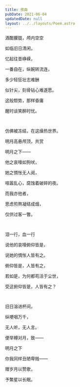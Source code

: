 ```yaml
---
title: 夜曲
pubDate: 2021-06-04
updatedDate: null
layout: ../../layouts/Poem.astro
---
```


酒酣朦胧，颅内空空

如临旧日清闲，

忆起往昔峥嵘，

一番自在，纵婉转流连，

多少轻狂壮志难酬

似针尖，刻骨钻心难遂愿。

这般颓势，那样昏庸

醒时谈笑醉时忧。

<br>

仿佛被冻结，在这燥热世界。

明月高悬颅顶，共赏

明月之下——

他之哀嚎如狗吠，

她之惆怅无人阅，

喧嚣乱心，腐蚀着破碎的夜。

而我亦他者，

思虑煎熬凝结成烟，

仅供过客一瞥。

<br>

泪一行，血一行

说他的哀嚎俯仰皆是，

说她的惆怅人皆有之。

俯仰皆是，人皆有之，

若如是，为何都苟活于尘世，

受这俯仰皆是，人皆有之？

<br>

旧日溶进杯间，

纵哽咽万千，

无人听，无人言。

便举樽对月，致——

明月之下

你我同样丑陋卑贱——

赠岁月以赞歌，

予繁星以长眠。

